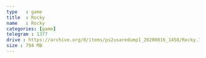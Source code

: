 ```yaml
---
type   : game
title  : Rocky
name   : Rocky
categories: [game]
telegram : 1377
drive : https://archive.org/0/items/ps2usaredump1_20200816_1458/Rocky.7z
size : 794 MB
---
```



